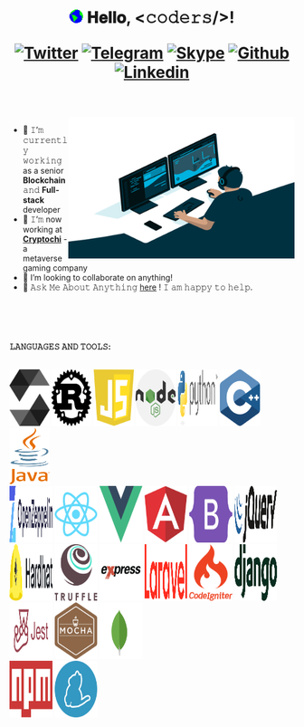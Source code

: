 <h1 align="center">
  <a target="_blank">
    <img src="https://github.com/crazy010323/crazy010323/blob/main/Earth.gif" width="24px" style="max-width:100%;">
  </a>
  𝐇𝐞𝐥𝐥𝐨, &lt;𝚌𝚘𝚍𝚎𝚛𝚜/&gt;!
  
[![Twitter](https://img.shields.io/badge/-Twitter-blue?style=flat&logo=Twitter&logoColor=white)](https://twitter.com/crazy010323)
[![Telegram](https://img.shields.io/badge/-Telegram-000?style=flat&logo=Telegram&logoColor=white)](https://t.me/crazydev0407)
[![Skype](https://img.shields.io/badge/-Skype-grey?style=flat&logo=Skype&logoColor=white)](live:.cid.7117ab74680529ef)
[![Github](https://img.shields.io/badge/-Github-000?style=flat&logo=Github&logoColor=white)](https://github.com/crazy010323)
[![Linkedin](https://img.shields.io/badge/-LinkedIn-blue?style=flat&logo=Linkedin&logoColor=white)](https://www.linkedin.com/in/robert-carden/)

</h1>

<br/>
<br/>
<a target="_blank">
  <img align="right" height="250" width="400" alt="GIF" src="https://github.com/crazy010323/crazy010323/blob/main/coder.gif">
</a>

- 🔭 𝙸’𝚖 𝚌𝚞𝚛𝚛𝚎𝚗𝚝𝚕𝚢 𝚠𝚘𝚛𝚔𝚒𝚗𝚐 as a senior **Blockchain** 𝚊𝚗𝚍 **Full-stack** developer
- 🌱 𝙸’𝚖 now working at [**Cryptochi**](https://www.cryptochi.io/) - a metaverse gaming company
- 🤔 I’m looking to collaborate on anything!
- 💬 𝙰𝚜𝚔 𝙼𝚎 𝙰𝚋𝚘𝚞𝚝 𝙰𝚗𝚢𝚝𝚑𝚒𝚗𝚐 [here](https://t.me/crazydev0407/) ! 𝙸 𝚊𝚖 𝚑𝚊𝚙𝚙𝚢 𝚝𝚘 𝚑𝚎𝚕𝚙.


<br/>
<br/>



#

#



**𝙻𝙰𝙽𝙶𝚄𝙰𝙶𝙴𝚂 𝙰𝙽𝙳 𝚃𝙾𝙾𝙻𝚂:**  
<br/>
<p>
  <code><img width="14%" height="100px" src="https://github.com/crazy010323/crazy010323/blob/main/solidity.svg"></code>
  <code><img width="14%" height="100px" src="https://github.com/crazy010323/crazy010323/blob/main/rust.svg"></code>
  <code><img width="14%" height="100px" src="https://github.com/crazy010323/crazy010323/blob/main/javascript.svg"></code>
  <code><img width="14%" height="100px" src="https://github.com/crazy010323/crazy010323/blob/main/nodejs.svg"></code>
  <code><img width="14%" height="100px" src="https://github.com/crazy010323/crazy010323/blob/main/python.svg"></code>
  <code><img width="14%" height="100px" src="https://github.com/crazy010323/crazy010323/blob/main/c++.svg"></code>
  <code><img width="14%" height="100px" src="https://github.com/crazy010323/crazy010323/blob/main/java.svg"></code>
  <br />
  <code><img width="15%" height="100px" src="https://github.com/crazy010323/crazy010323/blob/main/openzeppelin.svg"></code>
  <code><img width="15%" height="100px" src="https://github.com/crazy010323/crazy010323/blob/main/react.svg"></code>
  <code><img width="15%" height="100px" src="https://github.com/crazy010323/crazy010323/blob/main/vue.svg"></code>
  <code><img width="15%" height="100px" src="https://github.com/crazy010323/crazy010323/blob/main/angular.svg"></code>
  <code><img width="15%" height="100px" src="https://github.com/crazy010323/crazy010323/blob/main/bootstrap.svg"></code>
  <code><img width="15%" height="100px" src="https://github.com/crazy010323/crazy010323/blob/main/jquery.svg"></code>
  <br />
  <code><img width="15%" height="100px" src="https://github.com/crazy010323/crazy010323/blob/main/hardhat.svg"></code>
  <code><img width="15%" height="100px" src="https://github.com/crazy010323/crazy010323/blob/main/truffle.svg"></code>
  <code><img width="15%" height="100px" src="https://github.com/crazy010323/crazy010323/blob/main/express.svg"></code>
  <code><img width="15%" height="100px" src="https://github.com/crazy010323/crazy010323/blob/main/laravel.svg"></code>
  <code><img width="15%" height="100px" src="https://github.com/crazy010323/crazy010323/blob/main/codeigniter.svg"></code>
  <code><img width="15%" height="100px" src="https://github.com/crazy010323/crazy010323/blob/main/django.svg"></code>
  <br />
  <code><img width="15%" height="100px" src="https://github.com/crazy010323/crazy010323/blob/main/jest.svg"></code>
  <code><img width="15%" height="100px" src="https://github.com/crazy010323/crazy010323/blob/main/mocha.svg"></code>
  <code><img width="15%" height="100px" src="https://github.com/crazy010323/crazy010323/blob/main/mongodb.svg"></code>
  <br />
  <code><img width="15%" height="100px" src="https://github.com/crazy010323/crazy010323/blob/main/npm.svg"></code>
  <code><img width="15%" height="100px" src="https://github.com/crazy010323/crazy010323/blob/main/yarn.svg"></code>
</p>
